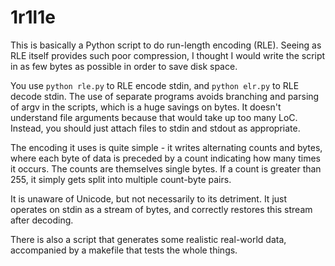 # 1r1l1e

This is basically a Python script to do run-length encoding (RLE). Seeing as RLE
itself provides such poor compression, I thought I would write the script in as
few bytes as possible in order to save disk space.

You use `python rle.py` to RLE encode stdin, and `python elr.py` to RLE decode
stdin. The use of separate programs avoids branching and parsing of argv in
the scripts, which is a huge savings on bytes. It doesn't understand file
arguments because that would take up too many LoC. Instead, you should just
attach files to stdin and stdout as appropriate.

The encoding it uses is quite simple - it writes alternating counts and bytes,
where each byte of data is preceded by a count indicating how many times it
occurs. The counts are themselves single bytes. If a count is greater than 255,
it simply gets split into multiple count-byte pairs.

It is unaware of Unicode, but not necessarily to its detriment. It just operates
on stdin as a stream of bytes, and correctly restores this stream after
decoding.

There is also a script that generates some realistic real-world data,
accompanied by a makefile that tests the whole things.
